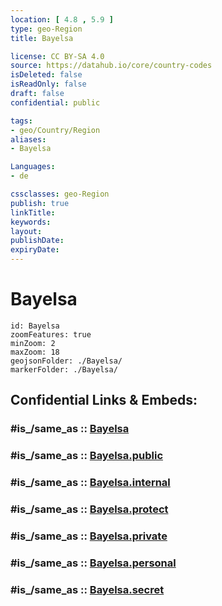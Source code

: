 ```yaml
---
location: [ 4.8 , 5.9 ] 
type: geo-Region
title: Bayelsa

license: CC BY-SA 4.0
source: https://datahub.io/core/country-codes
isDeleted: false
isReadOnly: false
draft: false
confidential: public

tags:
- geo/Country/Region
aliases:
- Bayelsa

Languages:
- de

cssclasses: geo-Region
publish: true
linkTitle: 
keywords: 
layout: 
publishDate: 
expiryDate: 
---
```


# Bayelsa

```leaflet
id: Bayelsa
zoomFeatures: true 
minZoom: 2 
maxZoom: 18
geojsonFolder: ./Bayelsa/
markerFolder: ./Bayelsa/
```


## Confidential Links & Embeds: 

### #is_/same_as :: [Bayelsa](/_Standards/Earth/Continent/Africa/Africa~Central/Nigeria/Zones~Nigeria/Nigeria~South/Bayelsa.md) 

### #is_/same_as :: [Bayelsa.public](/_public/Earth/Continent/Africa/Africa~Central/Nigeria/Zones~Nigeria/Nigeria~South/Bayelsa.public.md) 

### #is_/same_as :: [Bayelsa.internal](/_internal/Earth/Continent/Africa/Africa~Central/Nigeria/Zones~Nigeria/Nigeria~South/Bayelsa.internal.md) 

### #is_/same_as :: [Bayelsa.protect](/_protect/Earth/Continent/Africa/Africa~Central/Nigeria/Zones~Nigeria/Nigeria~South/Bayelsa.protect.md) 

### #is_/same_as :: [Bayelsa.private](/_private/Earth/Continent/Africa/Africa~Central/Nigeria/Zones~Nigeria/Nigeria~South/Bayelsa.private.md) 

### #is_/same_as :: [Bayelsa.personal](/_personal/Earth/Continent/Africa/Africa~Central/Nigeria/Zones~Nigeria/Nigeria~South/Bayelsa.personal.md) 

### #is_/same_as :: [Bayelsa.secret](/_secret/Earth/Continent/Africa/Africa~Central/Nigeria/Zones~Nigeria/Nigeria~South/Bayelsa.secret.md)

